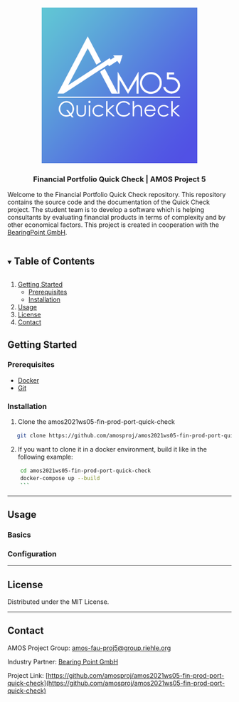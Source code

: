 <br />
<p align="center">
  <a href="https://github.com/amosproj/amos2021ws05-fin-prod-port-quick-check/blob/main/Deliverables/2021-10-27_sprint-01-team-logo.png">
    <img src="Deliverables/sprint01/2021-10-27_sprint-01-team-logo.png " alt="Logo" width="350" height="350">
  </a>

  <h3 align="center">Financial Portfolio Quick Check | AMOS Project 5</h3>
  
Welcome to the Financial Portfolio Quick Check repository. This repository contains the source code and the documentation of the Quick Check project. The student team is to develop a software which is helping consultants by evaluating financial products in terms of complexity and by other economical factors. This project is created in cooperation with the [BearingPoint GmbH](https://www.bearingpoint.com/en/).



<!-- TABLE OF CONTENTS -->
<details open="open">
  <summary><h2 style="display: inline-block">Table of Contents</h2></summary>
  <ol>
    <li>
      <a href="#getting-started">Getting Started</a>
      <ul>
        <li><a href="#prerequisites">Prerequisites</a></li>
        <li><a href="#installation">Installation</a></li>
      </ul>
    </li>
    <li><a href="#usage">Usage</a></li>
    <li><a href="#license">License</a></li>
    <li><a href="#contact">Contact</a></li>
    <!--<li><a href="#acknowledgements">Acknowledgements</a></li>-->
  </ol>
</details>


<!-- GETTING STARTED -->
## **Getting Started**

### Prerequisites

  <ul>
    <li> <a href="https://github.com/amosproj/amos2021ws05-fin-prod-port-quick-check/wiki/Build-&-Deployment-Documentation#deployment">Docker</a> </li>
    <li> <a href="https://git-scm.com/">Git</a> </li>  
  
  </ul>


<!--### Installation -->
### Installation

1. Clone the amos2021ws05-fin-prod-port-quick-check
```sh
   git clone https://github.com/amosproj/amos2021ws05-fin-prod-port-quick-check.git
   ```

2. If you want to clone it in a docker environment, build it like in the following example:
```sh
    cd amos2021ws05-fin-prod-port-quick-check
    docker-compose up --build 
    ```

 ```
--- 
<!-- USAGE EXAMPLES -->
## Usage
### Basics
### Configuration


----------------------------------------------------------------------- 


<!-- LICENSE -->
## License

Distributed under the MIT License.

----------------------------------------------------------------------- 


<!-- CONTACT -->
## Contact

AMOS Project Group: amos-fau-proj5@group.riehle.org

Industry Partner: [Bearing Point GmbH](https://www.bearingpoint.com/en/)

Project Link: [https://github.com/amosproj/amos2021ws05-fin-prod-port-quick-check](https://github.com/amosproj/amos2021ws05-fin-prod-port-quick-check)
